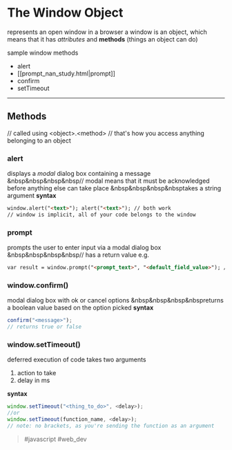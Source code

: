 # The Window Object

represents an open window in a browser
a window is an object, which means that it has *attributes* and **methods** (things an object can do)

sample window methods
-   alert
-   [[prompt_nan_study.html|prompt]]
-   confirm
-   setTimeout

---
## Methods

// called using \<object\>.\<method\>
// that's how you access anything belonging to an object

### alert

displays a *modal* dialog box containing a message
&nbsp&nbsp&nbsp&nbsp// modal means that it must be acknowledged before anything else can take place
&nbsp&nbsp&nbsp&nbsptakes a string argument
**syntax**
```html
window.alert("<text>"); alert("<text>"); // both work
// window is implicit, all of your code belongs to the window
```

### prompt

prompts the user to enter input via a modal dialog box
&nbsp&nbsp&nbsp&nbsp// has a return value
e.g.
```html
var result = window.prompt("<prompt_text>", "<default_field_value>"); // note: the second argument is optional
```

### window.confirm()
modal dialog box with ok or cancel options
&nbsp&nbsp&nbsp&nbspreturns a boolean value based on the option picked
**syntax**
```js
confirm("<message>");
// returns true or false
```

### window.setTimeout()
deferred execution of code
takes two arguments
1) action to take
2) delay in ms

**syntax**
```js
window.setTimeout("<thing_to_do>", <delay>);
//or
window.setTimeout(function_name, <delay>);
// note: no brackets, as you're sending the function as an argument

```

> #javascript #web_dev 